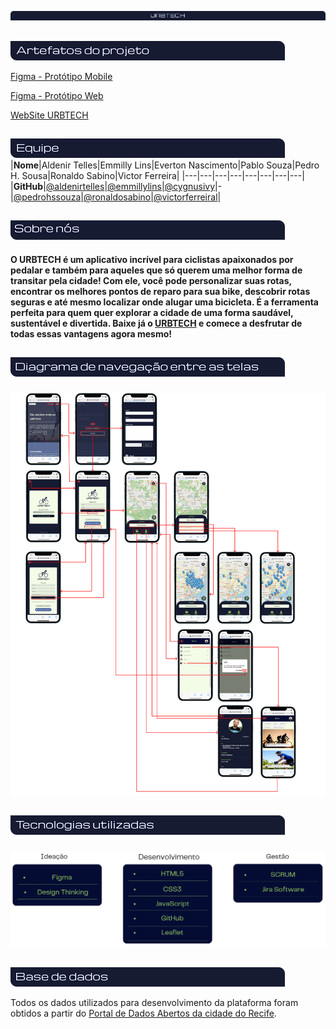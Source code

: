 
![Urbtech](./assets/img/readme/urbtechmd.png) 
##
##
![Artefatos](./assets/img/readme/artefatos.png)

<a href="https://www.figma.com/file/9cTYQ1oBqvuStSaEPpmT79/URBTECH?node-id=20-2&t=cLoR578noDStaAkv-0" target="_blank" rel="noopener">Figma - Protótipo Mobile</a>

<a href="https://www.figma.com/file/9cTYQ1oBqvuStSaEPpmT79/URBTECH?node-id=923-66&t=cLoR578noDStaAkv-0" target="_blank" rel="noopener">Figma - Protótipo Web</a>

<a href="https://urbtech.netlify.app" target="_blank" rel="noopener">WebSite URBTECH</a>
##
![Equipe](./assets/img/readme/equipe.png)
|**Nome**|Aldenir Telles|Emmilly Lins|Everton Nascimento|Pablo Souza|Pedro H. Sousa|Ronaldo Sabino|Victor Ferreira|
|---|---|---|---|---|---|---|---|
|**GitHub**|[@aldenirtelles](https://github.com/aldenirtelles)|[@emmillylins](https://github.com/emmillylins)|[@cygnusivy](https://github.com/cygnusivy)|-|[@pedrohssouza](https://github.com/pedrohssouza)|[@ronaldosabino](https://github.com/ronaldosabino)|[@victorferreiral](https://github.com/victorferreiral)|

##
![Sobre nós](./assets/img/readme/sobrenos.png)

#### O URBTECH é um aplicativo incrível para ciclistas apaixonados por pedalar e também para aqueles que só querem uma melhor forma de transitar pela cidade! Com ele,         você pode personalizar suas rotas, encontrar os melhores pontos de reparo para sua bike, descobrir rotas seguras e até mesmo localizar onde alugar uma bicicleta.         É a ferramenta perfeita para quem quer explorar a cidade de uma forma saudável, sustentável e divertida. Baixe já o [URBTECH](https://urbtech.netlify.app) e comece       a desfrutar de todas essas vantagens agora mesmo!
##
![Diagrama](./assets/img/readme/diagrama.png)
###
![Fluxo de Tela](./assets/img/readme/dfluxo.png)
##
![Tecnologiasmd](./assets/img/readme/tecnologia.png)
###
![Tecnologias](./assets/img/readme/tecnologias.png)
##
![Base de dados](./assets/img/readme/basedados.png)

Todos os dados utilizados para desenvolvimento da plataforma foram obtidos a partir do [Portal de Dados Abertos da cidade do Recife](http://dados.recife.pe.gov.br/).
